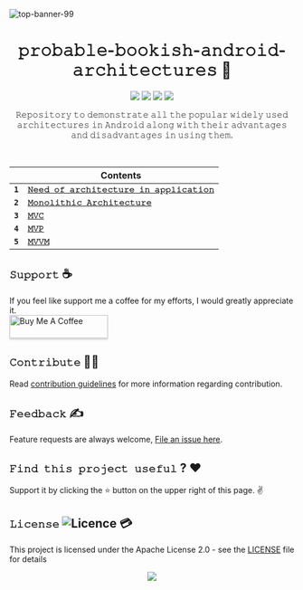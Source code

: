 ![top-banner-99](https://github.com/devrath/probable-bookish-android-architectures/assets/1456191/e4e8dea1-d480-487c-8f4e-2d2d7086c3d4)

<h1 align="center">𝚙𝚛𝚘𝚋𝚊𝚋𝚕𝚎-𝚋𝚘𝚘𝚔𝚒𝚜𝚑-𝚊𝚗𝚍𝚛𝚘𝚒𝚍-𝚊𝚛𝚌𝚑𝚒𝚝𝚎𝚌𝚝𝚞𝚛𝚎𝚜 🧞</h1>
<p align="center">
<a><img src="https://img.shields.io/badge/Built%20Using-Kotlin-silver?style=for-the-badge&logo=kotlin"></a>
<a><img src="https://img.shields.io/badge/Architecture-MVC-purple?style=for-the-badge&logo=Bitrise"></a>  
<a><img src="https://img.shields.io/badge/Architecture-MVP-black?style=for-the-badge&logo=elixir"></a>  
<a><img src="https://img.shields.io/badge/Architecture-MVVM-red?style=for-the-badge&logo=Piwigo"></a>  
</p>

<p align="center">𝚁𝚎𝚙𝚘𝚜𝚒𝚝𝚘𝚛𝚢 𝚝𝚘 𝚍𝚎𝚖𝚘𝚗𝚜𝚝𝚛𝚊𝚝𝚎 𝚊𝚕𝚕 𝚝𝚑𝚎 𝚙𝚘𝚙𝚞𝚕𝚊𝚛 𝚠𝚒𝚍𝚎𝚕𝚢 𝚞𝚜𝚎𝚍 𝚊𝚛𝚌𝚑𝚒𝚝𝚎𝚌𝚝𝚞𝚛𝚎𝚜 𝚒𝚗 𝙰𝚗𝚍𝚛𝚘𝚒𝚍 𝚊𝚕𝚘𝚗𝚐 𝚠𝚒𝚝𝚑 𝚝𝚑𝚎𝚒𝚛 𝚊𝚍𝚟𝚊𝚗𝚝𝚊𝚐𝚎𝚜 𝚊𝚗𝚍 𝚍𝚒𝚜𝚊𝚍𝚟𝚊𝚗𝚝𝚊𝚐𝚎𝚜 𝚒𝚗 𝚞𝚜𝚒𝚗𝚐 𝚝𝚑𝚎𝚖.</p>
</br>


<div align="center">

| | Contents |
| - | ---- |
| **`1`** | [**````𝙽𝚎𝚎𝚍 𝚘𝚏 𝚊𝚛𝚌𝚑𝚒𝚝𝚎𝚌𝚝𝚞𝚛𝚎 𝚒𝚗 𝚊𝚙𝚙𝚕𝚒𝚌𝚊𝚝𝚒𝚘𝚗````**](https://github.com/devrath/probable-bookish-android-architectures/wiki/Need-of-architecture-in-application) |
| **`2`** | [**````𝙼𝚘𝚗𝚘𝚕𝚒𝚝𝚑𝚒𝚌 𝙰𝚛𝚌𝚑𝚒𝚝𝚎𝚌𝚝𝚞𝚛𝚎````**](https://github.com/devrath/probable-bookish-android-architectures/wiki/Monolitic-Architecture) |
| **`3`** | [**````𝙼𝚅𝙲````**](https://github.com/devrath/probable-bookish-android-architectures/wiki/MVC-usage-in-application-development) |
| **`4`** | [**````𝙼𝚅𝙿````**](https://github.com/devrath/probable-bookish-android-architectures/wiki/(MVP)---Model-View-Presenter) |
| **`5`** | [**````𝙼𝚅𝚅𝙼````**](https://github.com/devrath/probable-bookish-android-architectures/wiki/(MVVM)-Model-View-View-Model) |

</div>


## **`𝚂𝚞𝚙𝚙𝚘𝚛𝚝`** ☕
If you feel like support me a coffee for my efforts, I would greatly appreciate it.</br>
<a href="https://www.buymeacoffee.com/devrath" target="_blank"><img src="https://www.buymeacoffee.com/assets/img/custom_images/yellow_img.png" alt="Buy Me A Coffee" style="height: 41px !important;width: 174px !important;box-shadow: 0px 3px 2px 0px rgba(190, 190, 190, 0.5) !important;-webkit-box-shadow: 0px 3px 2px 0px rgba(190, 190, 190, 0.5) !important;" ></a>

## **`𝙲𝚘𝚗𝚝𝚛𝚒𝚋𝚞𝚝𝚎`** 🙋‍♂️
Read [contribution guidelines](CONTRIBUTING.md) for more information regarding contribution.

## **`𝙵𝚎𝚎𝚍𝚋𝚊𝚌𝚔`** ✍️ 
Feature requests are always welcome, [File an issue here](https://github.com/devrath/probable-bookish-android-architectures/issues/new).

## **`𝙵𝚒𝚗𝚍 𝚝𝚑𝚒𝚜 𝚙𝚛𝚘𝚓𝚎𝚌𝚝 𝚞𝚜𝚎𝚏𝚞𝚕`** ? ❤️
Support it by clicking the ⭐ button on the upper right of this page. ✌️

## **`𝙻𝚒𝚌𝚎𝚗𝚜𝚎`** ![Licence](https://img.shields.io/github/license/google/docsy) :credit_card:
This project is licensed under the Apache License 2.0 - see the [LICENSE](https://github.com/devrath/probable-bookish-android-architectures/blob/main/LICENSE) file for details


<p align="center">
<a><img src="https://forthebadge.com/images/badges/built-for-android.svg"></a>
</p>
